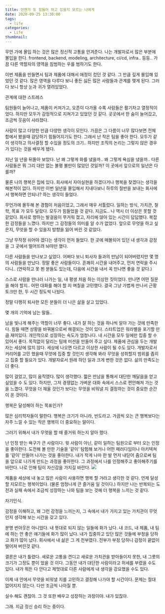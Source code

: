 ```yaml
---
title: 언젠가 또 힘들어 하고 있을지 모르는 나에게
date: 2020-09-25 13:30:00
tags:
  - life
categories:
  - Life
thumbnail:
---
```


무언 가에 몰입 하는 것은 많은 정신적 고통을 안겨준다.
나는 개발자로서 많은 부분에 몰입을 한다.
frontend, backend, modeling, architecture, ci/cd, infra.. 등등.. 
가끔 다른 역할자의 영역을 침범하는 우를 범하기도 한다.

이번 제품을 만들면서 팀과 제품에 대해서 애정이 컸던 것 같다. 
그 만큼 깊게 몰입해 있었던 것 같다.
많은 영역을 다루다 보니 좋든 싫든 많은 사람들과 관계를 맺게 된다.
그러다 보니 항상 눈과 귀가 열려있었다.

관계에 대한 스트레스

팀원들이 늘어나고, 제품이 커져가고, 오픈이 다가올 수록
사람들은 활기차고 열정적이었다.
하지만 모두가 감정적으로 지쳐가고 있었던 것 같다.
곳곳에서 한 숨이 늘어갔고, 조금씩 웃음이 사라졌다.

사람이 많고 다양한 만큼 다양한 생각이 모인다.
가끔은 그 다름이 너무 많다보면 전체 합에서 봤을때 감당하기 힘들어지기도 한다.
그래서 난 작은 팀을 좋아 한다. 
모두가 같이 생각하고 의사결정 할 수있을 정도의 크기..
하지만 조직의 논리는 그렇지 않은 경우가 있다는 것을 배우게 됐다.

지난 일 년을 뒤돌아 보았다.
난 왜 그렇게 화를 냈을까.. 왜 그렇게 욕심을 냈을까..
다른 사람들은 뭐 그리 대안 없는 불평 불만이 많았던 것일까?
이 곳에서 앞으로의 일년은 다를까?


물론 나의 행복은 집에 있다. 
회사에서 자아실현을 하겠다거나 행복을 찾겠다는 생각을 해본적이 없다.
하지만 이번 일년을 몰입해서 지내다보니
하루의 절반을 보내는 회사에서 행복하면 안되나? 하는 생각이 들었다.

무언가에 몰두해 본 경험이 처음이었고, 그래서 매우 서툴렀다.
일하는 방식, 가치관, 철학, 목표 가 모두 달랐다.
모두가 힘들었을 것 같다. 지금도..
나 역시 더 이상은 못할 것 같았다. 
회사로 향하는 발걸음이 무거워 졌고, 자리에 앉아 있는 시간이 답답했다.
복잡한 감정들을 느꼈다. 하지만 그 감정들의 의미를 알 수가 없었다.
앞으로 무엇을 하고 싶은지, 무엇을 할 수 있을지 방향을 잃어 버린 것 같았다.

그냥 무작정 쉬어야 겠다는 생각이 먼저 들었다.
한 곳에 매몰되어 있던 내 생각과 감정을 그 곳에서 떨어뜨려 놔야만 했다.

다른 사람들을 만나보고 싶었다. 
어쩌다 보니 퇴사자 들과의 만남이 되어버렸지만 몇 명의 사람들을 만났다.
정말 좋은 사람들이다. 흔쾌히 시간을 내어주고, 먼저 연락을 주시다니..
(연락하고 못 뵌 분들도 있는데, 다음에 시간을 내서 꼭 만나면 좋을 것 같다.)

스스로 사람을 만나러 나가는 일, 내 평생 처음 하는 이상한 짓이었다.
만나면 어떤 질문을 해야 할지.. 어떤 대화를 해야 할 지 며칠을 고민했다.
결국 그냥 가볍게 만나서 근황 토크만 한, 두 시간 정도씩 나눴다.

정말 다행히 퇴사한 모든 분들이 더 나은 삶을 살고 있었다.

몇 개의 기억에 남는 말들..

남을 빛나게 해주는 역할이 너무 좋다.
내가 잘 하는 것을 하나씩 알아 가는 것에 만족한다.
힘들 때면 상황을 바꿔봄으로써 해결되는 것이 있다.
스타트업은 워라밸을 포기할 만큼 재미있다.
개인적으로 성장하는 속도가 엄청나다.
내 시간을 모두 일에만 집중 할 수 있어서 좋다.
목적없이 달리는 팀에 미션을 만들어 주고 싶다.
제품에 관심을 두는 개발자는 세상에 많지 않다.
세상에 나오면 다르고 이상한 사람이 될 수도 있다.
개발자로서 커리어를 고민 했을때 무엇에 집중 할 것인지 생각해 봐라
무엇을 성취할지 범위를 좁히고 집중 할 필요가 있다.
개발자로서 원래 하던 일과 크게 변한 것은 없다. 삶의 만족도는 더 좋다.

많이 걸었고, 많이 움직였다. 많이 생각했다.
짧은 만남을 통해서 대단한 깨달음을 얻고 싶었을 수 도 있다.
하지만, 
그저 경쟁없는 가벼운 대화 속에서 스스로 편안해져 가는 것을 느꼈다.
무엇을 더 채울 것인가 보다는 무엇을 비워낼 지 결정하는 것이 중요한 순간이 온 것이다.


행복은 달성해야 하는 목표인가?

많은 심리학자들이 말한다.
행복은 크기가 아니라, 빈도라고.
가끔씩 오는 큰 행복보다는 자주 느낄 수 있는 작은 행복이 더 중요하는 말이다.

그러기 위해서 내가 무엇을 할 때 즐거워 하는지 알아 했다.

난 인정 받는 욕구가 큰 사람이다. 
윗 사람이 아닌, 같이 일하는 팀원으로 부터 오는 인정을 좋아한다.
도전해 볼 만한 기술을 ‘같이’ 탐험해 보거나 어떤 패러다임이나 아키텍쳐를 ‘같이’ 만들어 나가는 것을 좋아한다.
내가 작게 나마 한 발 먼저 내딛어 줌으로써 팀을 앞으로 나가게 만드는 과정을 좋아한다.
그 과정에서 나를 인정해주고 좋아해주기를 바란다.
나로 인해 팀이 자신감을 가지길 바란다. 
![](/images/mountain.webp)

제품을 세상에 내 놓고 많은 사람이 사용하면 행복 할 거라고 생각한 것 같다.
언제 달성 할 지모르는 행복이었다. (물론 엄청나게 큰 즐거움 일 것이다.)
하지만 나는 반복되는 도전과 실패 속에서 조금씩 성장하는 나와 팀을 보는 것에 더 행복을 느끼는 것 같다.


자기인식.

감정을 이해하고, 왜 그런 감정을 느끼는지, 그 속에서 내가 가지고 있는 가치관이 무엇인지 생각해 보는 시간을 갖고 있다.

분명 번아웃은 아니었다.
내 뜻대로 되지 않는 일들에 화가 났다.
내 코드, 내 제품, 내 팀에 하는 안 좋은 얘기들에 화가 많이 났다.
내가 집중하고 있던 많은 것들에 부정을 당하고 화가 많이 났다.
회사에서 내 삶은 그 게 전부였다.
전부가 부정 당하니 감정이 끝없이 떨어져 버린것 같다.

결론은 내가 틀렸다.
새로운 고통을 견디고 새로운 가치관을 받아들이지 못한, 내 그릇의 크기가 그정도 뿐이 었을 것 이다.
그동안 내가 대단한 사람이라고 허세를 부렸을 수도 있다.
내가 뭐든 다 안다고 제멋대로 다른 사람에게 내 생각을 강요했을 수도 있다.


이제 내 안에서 무엇을 비워낼 지를 고민하고 결정해 나가야 할 시간이다.
문제는 절대 없어지지 않는다. 다만 조금씩 나아질 뿐.



실수 해도 괜찮아. 그 것 또한 배우고 성장하는 과정이야.
내가 있잖아.


그래. 지금 정신 승리 하는 중이다.
